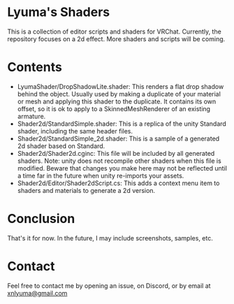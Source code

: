 # Lyuma's Shaders

This is a collection of editor scripts and shaders for VRChat. Currently, the repository focuses on a 2d effect. More shaders and scripts will be coming.

# Contents

* LyumaShader/DropShadowLite.shader: This renders a flat drop shadow behind the object. Usually used by making a duplicate of your material or mesh and applying this shader to the duplicate. It contains its own offset, so it is ok to apply to a SkinnedMeshRenderer of an existing armature.
* Shader2d/StandardSimple.shader: This is a replica of the unity Standard shader, including the same header files.
* Shader2d/StandardSimple_2d.shader: This is a sample of a generated 2d shader based on Standard.
* Shader2d/Shader2d.cginc: This file will be included by all generated shaders. Note: unity does not recompile other shaders when this file is modified. Beware that changes you make here may not be reflected until a time far in the future when unity re-imports your assets.
* Shader2d/Editor/Shader2dScript.cs: This adds a context menu item to shaders and materials to generate a 2d version.

# Conclusion

That's it for now. In the future, I may include screenshots, samples, etc.

# Contact

Feel free to contact me by opening an issue, on Discord, or by email at xnlyuma@gmail.com
